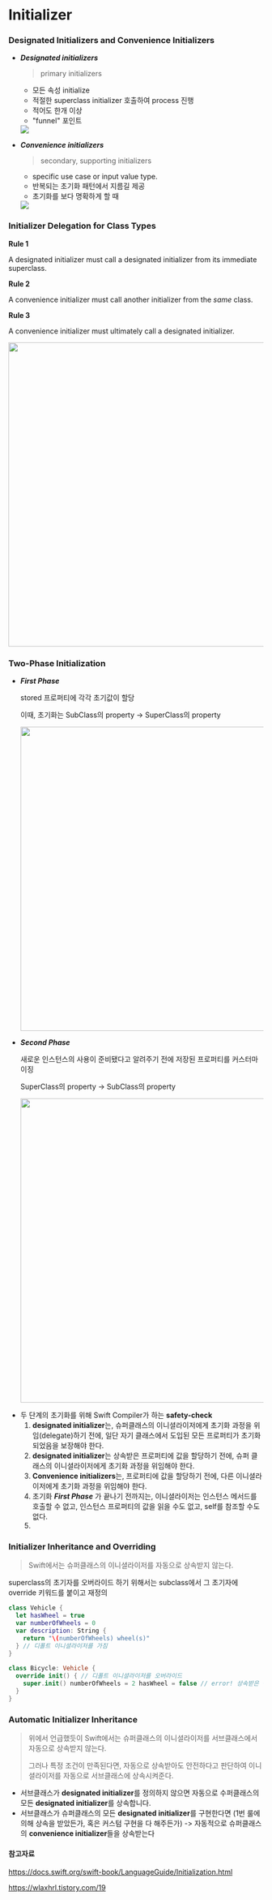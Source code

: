 # Initializer



### Designated Initializers and Convenience Initializers

* ***Designated initializers***

  > primary initializers  

  * 모든 속성 initialize
  * 적절한 superclass initializer 호출하여 process 진행
  * 적어도 한개 이상
  * "funnel" 포인트 

  <img src="https://user-images.githubusercontent.com/60323625/132272099-1741cbf6-9f82-40f1-af9f-fe6f2a044b0c.png" heigh="100">

* ***Convenience initializers***

  > secondary, supporting initializers

  * specific use case or input value type.
  * 반복되는 초기화 패턴에서 지름길 제공
  * 초기화를 보다 명확하게 할 때

  <img src="https://user-images.githubusercontent.com/60323625/132272108-f6d8a11e-bdac-40b1-a076-7d3384e11a5f.png" heigh="100" >



### Initializer Delegation for Class Types

**Rule 1**

A designated initializer must call a designated initializer from its immediate superclass.

**Rule 2**

A convenience initializer must call another initializer from the *same* class.

**Rule 3**

A convenience initializer must ultimately call a designated initializer.

<img src="https://docs.swift.org/swift-book/_images/initializerDelegation02_2x.png" width="600" >



### Two-Phase Initialization

- ***First Phase*** 

  stored 프로퍼티에 각각 초기값이 할당 

  이때, 초기화는 SubClass의 property -> SuperClass의 property 

  <img src="https://docs.swift.org/swift-book/_images/twoPhaseInitialization01_2x.png" width="600" >



- ***Second Phase*** 

  새로운 인스턴스의 사용이 준비됐다고 알려주기 전에 저장된 프로퍼티를 커스터마이징

  SuperClass의 property  -> SubClass의 property 

  <img src="https://docs.swift.org/swift-book/_images/twoPhaseInitialization02_2x.png" width="600" >



* 두 단계의 초기화를 위해 Swift Compiler가 하는 **safety-check**
  1. **designated initializer**는, 슈퍼클래스의 이니셜라이저에게 초기화 과정을 위임(delegate)하기 전에, 일단 자기 클래스에서 도입된 모든 프로퍼티가 초기화 되었음을 보장해야 한다.
  2. **designated initializer**는 상속받은 프로퍼티에 값을 할당하기 전에, 슈퍼 클래스의 이니셜라이저에게 초기화 과정을 위임해야 한다.
  3. **Convenience initializers**는, 프로퍼티에 값을 할당하기 전에, 다른 이니셜라이저에게 초기화 과정을 위임해야 한다.
  4. 초기화 ***First Phase*** 가 끝나기 전까지는, 이니셜라이저는 인스턴스 메서드를 호출할 수 없고, 인스턴스 프로퍼티의 값을 읽을 수도 없고, self를 참조할 수도 없다.
  5. 



### Initializer Inheritance and Overriding

>  Swift에서는 슈퍼클래스의 이니셜라이저를 자동으로 상속받지 않는다.

superclass의 초기자를 오버라이드 하기 위해서는 subclass에서 그 초기자에 override 키워드를 붙이고 재정의

```swift
class Vehicle { 
  let hasWheel = true 
  var numberOfWheels = 0 
  var description: String {
    return "\(numberOfWheels) wheel(s)" 
  } // 디폴트 이니셜라이저를 가짐 
} 
  
class Bicycle: Vehicle { 
  override init() { // 디폴트 이니셜라이저를 오버라이드 
    super.init() numberOfWheels = 2 hasWheel = false // error! 상속받은 상수 프로퍼티는 초기화 중에도 바꾸지 못함 
  } 
}
```



### Automatic Initializer Inheritance

> 위에서 언급했듯이 Swift에서는 슈퍼클래스의 이니셜라이저를 서브클래스에서 자동으로 상속받지 않는다. 
>
> 그러나 특정 조건이 만족된다면, 자동으로 상속받아도 안전하다고 판단하여 이니셜라이저를 자동으로 서브클래스에 상속시켜준다. 

* 서브클래스가 **designated initializer**를 정의하지 않으면 자동으로 수퍼클래스의 모든 **designated initializer**를 상속합니다.
* 서브클래스가 슈퍼클래스의 모든 **designated initializer**를 구현한다면 (1번 룰에 의해 상속을 받았든가, 혹은 커스텀 구현을 다 해주든가) -> 자동적으로 슈퍼클래스의 **convenience initializer**들을 상속받는다



#### 참고자료

https://docs.swift.org/swift-book/LanguageGuide/Initialization.html

https://wlaxhrl.tistory.com/19
